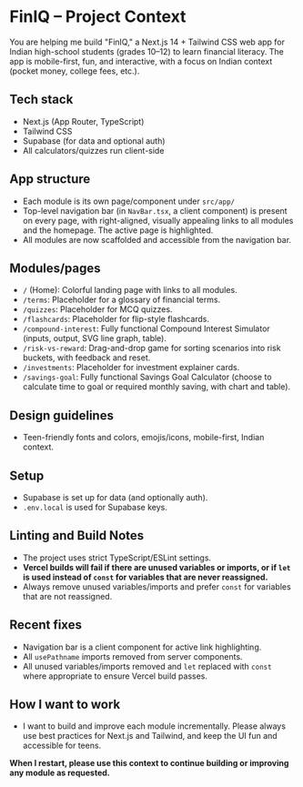 # FinIQ – Project Context

You are helping me build "FinIQ," a Next.js 14 + Tailwind CSS web app for Indian high-school students (grades 10–12) to learn financial literacy. The app is mobile-first, fun, and interactive, with a focus on Indian context (pocket money, college fees, etc.).

## Tech stack
- Next.js (App Router, TypeScript)
- Tailwind CSS
- Supabase (for data and optional auth)
- All calculators/quizzes run client-side

## App structure
- Each module is its own page/component under `src/app/`
- Top-level navigation bar (in `NavBar.tsx`, a client component) is present on every page, with right-aligned, visually appealing links to all modules and the homepage. The active page is highlighted.
- All modules are now scaffolded and accessible from the navigation bar.

## Modules/pages
- `/` (Home): Colorful landing page with links to all modules.
- `/terms`: Placeholder for a glossary of financial terms.
- `/quizzes`: Placeholder for MCQ quizzes.
- `/flashcards`: Placeholder for flip-style flashcards.
- `/compound-interest`: Fully functional Compound Interest Simulator (inputs, output, SVG line graph, table).
- `/risk-vs-reward`: Drag-and-drop game for sorting scenarios into risk buckets, with feedback and reset.
- `/investments`: Placeholder for investment explainer cards.
- `/savings-goal`: Fully functional Savings Goal Calculator (choose to calculate time to goal or required monthly saving, with chart and table).

## Design guidelines
- Teen-friendly fonts and colors, emojis/icons, mobile-first, Indian context.

## Setup
- Supabase is set up for data (and optionally auth).
- `.env.local` is used for Supabase keys.

## Linting and Build Notes
- The project uses strict TypeScript/ESLint settings.
- **Vercel builds will fail if there are unused variables or imports, or if `let` is used instead of `const` for variables that are never reassigned.**
- Always remove unused variables/imports and prefer `const` for variables that are not reassigned.

## Recent fixes
- Navigation bar is a client component for active link highlighting.
- All `usePathname` imports removed from server components.
- All unused variables/imports removed and `let` replaced with `const` where appropriate to ensure Vercel build passes.

## How I want to work
- I want to build and improve each module incrementally. Please always use best practices for Next.js and Tailwind, and keep the UI fun and accessible for teens.

**When I restart, please use this context to continue building or improving any module as requested.** 